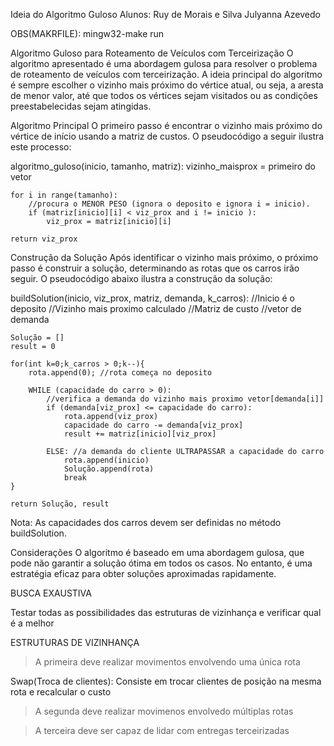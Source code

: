 Ideia do Algoritmo Guloso
Alunos: Ruy de Morais e Silva
        Julyanna Azevedo

OBS(MAKRFILE): mingw32-make run

Algoritmo Guloso para Roteamento de Veículos com Terceirização
O algoritmo apresentado é uma abordagem gulosa para resolver o problema de roteamento de veículos com terceirização. A ideia principal do algoritmo é sempre escolher o vizinho mais próximo do vértice atual, ou seja, a aresta de menor valor, até que todos os vértices sejam visitados ou as condições preestabelecidas sejam atingidas.

Algoritmo Principal
O primeiro passo é encontrar o vizinho mais próximo do vértice de início usando a matriz de custos. O pseudocódigo a seguir ilustra este processo:

algoritmo_guloso(inicio, tamanho, matriz):
	vizinho_maisprox = primeiro do vetor

	for i in range(tamanho):
		//procura o MENOR PESO (ignora o deposito e ignora i = inicio).
		if (matriz[inicio][i] < viz_prox and i != inicio ):
			viz_prox = matriz[inicio][i]

	return viz_prox

Construção da Solução
Após identificar o vizinho mais próximo, o próximo passo é construir a solução, determinando as rotas que os carros irão seguir. O pseudocódigo abaixo ilustra a construção da solução:


buildSolution(inicio, viz_prox, matriz, demanda, k_carros):
	//Inicio é o deposito
	//Vizinho mais proximo calculado
	//Matriz de custo
	//vetor de demanda

	Solução = []
	result = 0

	for(int k=0;k_carros > 0;k--){
		rota.append(0); //rota começa no deposito

		WHILE (capacidade do carro > 0):
			//verifica a demanda do vizinho mais proximo vetor[demanda[i]]
			if (demanda[viz_prox] <= capacidade do carro):
				rota.append(viz_prox)
				capacidade do carro -= demanda[viz_prox]
				result += matriz[inicio][viz_prox]

			ELSE: //a demanda do cliente ULTRAPASSAR a capacidade do carro
				rota.append(inicio)
				Solução.append(rota)
				break 
	}

	return Solução, result

Nota: As capacidades dos carros devem ser definidas no método buildSolution.

Considerações
O algoritmo é baseado em uma abordagem gulosa, que pode não garantir a solução ótima em todos os casos. No entanto, é uma estratégia eficaz para obter soluções aproximadas rapidamente.

BUSCA EXAUSTIVA

Testar todas as possibilidades das estruturas de vizinhança e verificar qual é a melhor

ESTRUTURAS DE VIZINHANÇA

> A primeira deve realizar movimentos envolvendo uma única rota

Swap(Troca de clientes): Consiste em trocar clientes de posição na mesma rota e recalcular o custo

> A segunda deve realizar movimenos envolvedo múltiplas rotas

> A terceira deve ser capaz de lidar com entregas terceirizadas